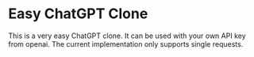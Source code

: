 # Easy ChatGPT Clone

This is a very easy ChatGPT clone. It can be used with your own API key from openai.
The current implementation only supports single requests.
